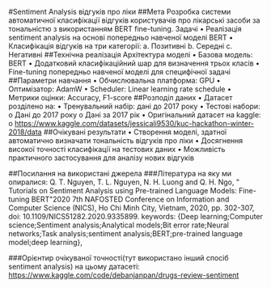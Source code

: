 #Sentiment Analysis відгуків про ліки
##Мета
Розробка системи автоматичної класифікації відгуків користувачів про лікарські засоби за тональністю з використанням BERT fine-tuning.
Задачі
•  Реалізація sentiment analysis на основі попередньо навченої моделі BERT
•  Класифікація відгуків на три категорії: 
a.  Позитивні
b.  Середні
c.  Негативні
##Технічна реалізація
Архітектура моделі
•  Базова модель: BERT
•  Додатковий класифікаційний шар для визначення трьох класів
•  Fine-tuning попередньо навченої моделі для специфічної задачі
##Параметри навчання
•  Обчислювальна платформа: GPU
•  Оптимізатор: AdamW
•  Scheduler: Linear learning rate schedule
•  Метрики оцінки: Accuracy, F1-score
##Розподіл даних
•  Датасет розділено на:
•  Тренувальний набір: дані до 2017 року
•  Тестові набори: 
o  Дані до 2017 року
o  Дані за 2017 рік
•  Оригінальний датасет на kaggle: 
o  https://www.kaggle.com/datasets/jessicali9530/kuc-hackathon-winter-2018/data
##Очікувані результати
•  Створення моделі, здатної автоматично визначати тональність відгуків про ліки
•  Досягнення високої точності класифікації на тестових даних
•  Можливість практичного застосування для аналізу нових відгуків

##Посилання на використані джерела
###Література на яку ми опиралися:
Q. T. Nguyen, T. L. Nguyen, N. H. Luong and Q. H. Ngo, " Tutorials on Sentiment Analysis using Pre-trained Language Models: Fine-tuning BERT"2020 7th NAFOSTED Conference on Information and Computer Science (NICS), Ho Chi Minh City, Vietnam, 2020, pp. 302-307, doi: 10.1109/NICS51282.2020.9335899. keywords: {Deep learning;Computer science;Sentiment analysis;Analytical models;Bit error rate;Neural networks;Task analysis;sentiment analysis;BERT;pre-trained language model;deep learning},

###Орієнтир очікуваної точності(тут використано інший спосіб sentiment analysis) на цьому датасеті:
https://www.kaggle.com/code/debanjanpan/drugs-review-sentiment
